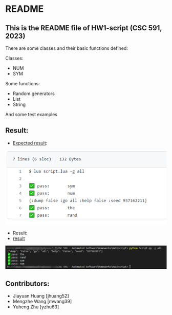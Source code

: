 # README
## This is the README file of HW1-script (CSC 591, 2023)
There are some classes and their basic functions defined:

Classes:
* NUM
* SYM

Some functions:
* Random generators
* List
* String

And some test examples

## Result:
* [Expected result](https://github.com/timm/tested/blob/main/etc/out/script.out):

![result img](./etc/images/ex_result.png)

* Result:
* [result](./etc/out/script.out)

![result img](./etc/images/result.png)


## Contributors:
* Jiayuan Huang [jhuang52]
* Mengzhe Wang [mwang39]
* Yuheng Zhu [yzhu63]
